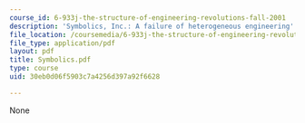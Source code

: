 ```yaml
---
course_id: 6-933j-the-structure-of-engineering-revolutions-fall-2001
description: 'Symbolics, Inc.: A failure of heterogeneous engineering'
file_location: /coursemedia/6-933j-the-structure-of-engineering-revolutions-fall-2001/30eb0d06f5903c7a4256d397a92f6628_Symbolics.pdf
file_type: application/pdf
layout: pdf
title: Symbolics.pdf
type: course
uid: 30eb0d06f5903c7a4256d397a92f6628

---
```

None